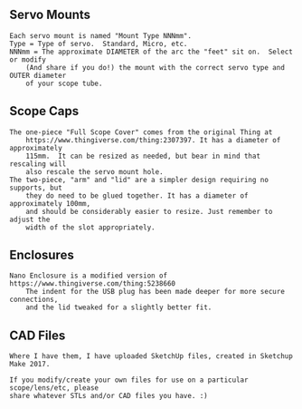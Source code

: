 ## Servo Mounts
	Each servo mount is named "Mount Type NNNmm".
	Type = Type of servo.  Standard, Micro, etc.
	NNNmm = The approximate DIAMETER of the arc the "feet" sit on.  Select or modify 
		(And share if you do!) the mount with the correct servo type and OUTER diameter
		of your scope tube.

## Scope Caps
	The one-piece "Full Scope Cover" comes from the original Thing at 
		https://www.thingiverse.com/thing:2307397. It has a diameter of approximately 
		115mm.  It can be resized as needed, but bear in mind that rescaling will
		also rescale the servo mount hole.
	The two-piece, "arm" and "lid" are a simpler design requiring no supports, but 
		they do need to be glued together. It has a diameter of approximately 100mm, 
		and should be considerably easier to resize. Just remember to adjust the 
		width of the slot appropriately.
		
## Enclosures
	Nano Enclosure is a modified version of https://www.thingiverse.com/thing:5238660
		The indent for the USB plug has been made deeper for more secure connections,
		and the lid	tweaked for a slightly better fit.

## CAD Files
	Where I have them, I have uploaded SketchUp files, created in Sketchup Make 2017.
	
	If you modify/create your own files for use on a particular scope/lens/etc, please
	share whatever STLs and/or CAD files you have. :)
